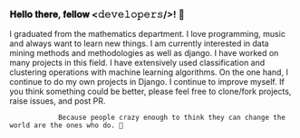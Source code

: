 ### 𝐇𝐞𝐥𝐥𝐨 𝐭𝐡𝐞𝐫𝐞, 𝐟𝐞𝐥𝐥𝐨𝐰 <𝚍𝚎𝚟𝚎𝚕𝚘𝚙𝚎𝚛𝚜/>!     👋

 I graduated from the mathematics department. I love programming, music and always want to learn new things. I am currently interested in data mining methods and methodologies as well as django. I have worked on many projects in this field. I have extensively used classification and clustering operations with machine learning algorithms. On the one hand, I continue to do my own projects in Django. I continue to improve myself. If you think something could be better, please feel free to clone/fork projects, raise issues, and post PR.


				Because people crazy enough to think they can change the world are the ones who do. 🎯
             
   
<!--
**ahmetvahit/ahmetvahit** is a ✨ _special_ ✨ repository because its `README.md` (this file) appears on your GitHub profile.

Here are some ideas to get you started:

- 🔭 I’m currently working on ...
- 🌱 I’m currently learning ...
- 👯 I’m looking to collaborate on ...
- 🤔 I’m looking for help with ...
- 💬 Ask me about ...
- 📫 How to reach me: ...
- 😄 Pronouns: ...
- ⚡ Fun fact: ...
-->
